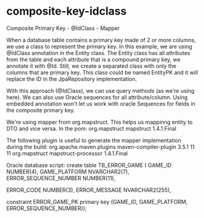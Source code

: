 # composite-key-idclass

Composite Primary Key - @IdClass - Mapper

When a database table contains a primary key made of 2 or more columns, we use a class to represent the primary key.
In this example, we are using @IdClass annotation in the Entity class. The Entity class has all attributes from the table and each attribute that is a compound primary key, we annotate it with @Id. Still, we create a separated class with only the columns that are primary key. This class could be named EntityPK and it will replace the ID in the JpaRepository implementation.

With this approach (@IdClass), we can use query methods (as we're using here).
We can also use Oracle sequences for all attribute/column. Using embedded annotation won't let us work with oracle Sequences for fields in the composite primary key.

We're using mapper from org.mapstruct.
This helps us mappinng entity to DTO and vice versa.
In the pom:
    <dependency>
			<groupId>org.mapstruct</groupId>
			<artifactId>mapstruct</artifactId>
			<version>1.4.1.Final</version>
		</dependency>

The following plugin is useful to generate the mapper implementation during the build:
    <plugin>
				<groupId>org.apache.maven.plugins</groupId>
				<artifactId>maven-compiler-plugin</artifactId>
				<version>3.5.1</version>
				<configuration>
					<source>11</source>
					<target>11</target>
					<annotationProcessorPaths>
						<path>
							<groupId>org.mapstruct</groupId>
							<artifactId>mapstruct-processor</artifactId>
							<version>1.4.1.Final</version>
						</path>
					</annotationProcessorPaths>
				</configuration>
			</plugin>

Oracle database script:
create table TB_ERROR_GAME (
GAME_ID NUMBER(4),
GAME_PLATFORM NVARCHAR2(7),
ERROR_SEQUENCE_NUMBER NUMBER(11),

ERROR_CODE NUMBER(3),
ERROR_MESSAGE NVARCHAR2(255),

constraint ERROR_GAME_PK primary key (GAME_ID, GAME_PLATFORM, ERROR_SEQUENCE_NUMBER));
      
  
